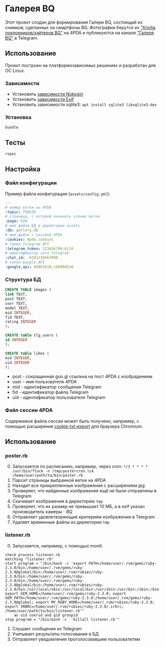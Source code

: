 # Галерея BQ

Этот проект создан для формирования Галери BQ, состоящий из снимков, сделанных на смартфоны BQ. Фотографии берутся их ["Клуба поклонников/хэйтеров BQ"](http://4pda.ru/forum/index.php?showtopic=758535) на 4PDA и публикуются на канале ["Галеря BQ"](https://t.me/bqgallery) в Telegram. 

## Использование

Проект построен на платформозависимых решениях и разработан для ОС Linux.

### Зависимости

* Установить [зависимости Nokogiri](http://www.nokogiri.org/tutorials/installing_nokogiri.html)
* Установить [зависимости Exif](https://github.com/tonytonyjan/exif#installation)
* Установить зависимости sqlite3: `apt install sqlite3 libsqlite3-dev`

### Установка

```
bundle
```

## Тесты

```
rspec
```

## Настройка

### Файл конфигурации

Пример файла конфигурации (`assets/config.yml`):

```yaml
---
# номер ветки на 4PDA
:topic: 758535
# страница, с которой начинать чтение ветки
:page: 620
# имя файла БД в директории assets
:db: gallery.db
# имя файла с сессией 4PDA
:cookies: 4pda.cookies
# токен Telegram API
:telegram_token: 123456789:Ajl0
# идентификатор чата Telegram
:chat_id: -0101234567890
# токен Google API
:google_api: kO80J6jH_sk098dIu8
```

### Структура БД

```sql
CREATE TABLE images (
link TEXT,
post TEXT,
user TEXT,
model TEXT,
mid INTEGER,
fid TEXT,
rating INTEGER
);

CREATE table tlg_users (
id INTEGER
);

CREATE table likes (
mid INTEGER,
uid INTEGER
);
```
* post - сокращенная goo.gl ссылкна на пост 4PDA с изобрадением
* user - имя пользователя 4PDA
* mid - идентификатор сообщения Telegram
* fid - идентификатор файла Telegram
* uid - идентификатор пользователя Telegram

### Файл сессии 4PDA

Содержимое файла сессии может быть получено, например, с помощью расширения [cookie-txt-export](https://code.google.com/archive/p/cookie-txt-export/) для браузера Chromium.

## Использование

### poster.rb

0. Запускается по расписанию, например, через cron: `*/3 * * * * /usr/bin/flock -n /tmp/postercron.lck /home/user/path/to/bin/poster.rb`
1. Парсит страницы выбранной ветки на 4PDA
2. Находит все прикрепленные изображения с расширением jpg
3. Проверяет, что найденные изображения ещё не были отправлены в Telegram
4. Скачивает изображения в директорию `tmp`
5. Проверяет, что их размер не превышает 10 МБ, а в exif указан производитель камеры - BQ
6. Отправляет удовлетворяющие критериям изображения в Telegram
7. Удаляет временные файлы из директории `tmp`

### listener.rb

0. Запускается, например, с помощью monit:
```
check process listener.rb
matching "listener.rb"
start program = "/bin/bash -c 'export PATH=/home/user/.rvm/gems/ruby-2.3.0/bin:/home/user/.rvm/gems/ruby-2.3.0@global/bin:/home/user/.rvm/rubies/ruby-2.3.0/bin:/home/user/.rvm/gems/ruby-2.3.0/bin:/home/user/.rvm/gems/ruby-2.3.0@global/bin:/home/user/.rvm/rubies/ruby-2.3.0/bin:/usr/local/sbin:/usr/local/bin:/usr/sbin:/usr/bin:/sbin:/bin:/usr/local/games:/usr/games:/home/user/.rvm/bin:/home/user/.rvm/bin; export GEM_HOME=/home/user/.rvm/gems/ruby-2.3.0; export GEM_PATH=/home/user/.rvm/gems/ruby-2.3.0:/home/user/.rvm/gems/ruby-2.3.0@global; export MY_RUBY_HOME=/home/user/.rvm/rubies/ruby-2.3.0; export IRBRC=/home/user/.rvm/rubies/ruby-2.3.0/.irbrc; /home/user/path/to/bin/listener.rb'" 
	as uid userid and gid groupid
stop program = "/bin/bash -c  'killall listener.rb'"
```
1. Слушает сообщения из Telegram
2. Учитывает результаты голосования в БД
3. Отправляет уведомления проголосовавшим пользователям

